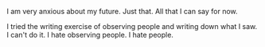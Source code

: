 I am very anxious about my future. Just that. All that I can say for now.

I tried the writing exercise of observing people and writing down what I saw. I can't do it. I hate observing people. I hate people.